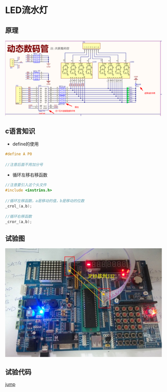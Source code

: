 # LED流水灯

## 原理


![syled](/doc/image/sy_led1.png)

## c语言知识

- define的使用

```c
#define A P0

//注意后面不用加分号
```

- 循环左移右移函数

```c
//注意要引入这个头文件
#include <instrins.h>

//循环左移函数，a是移动的值，b是移动的位数
_crol_(a,b);

//循环右移函数
_cror_(a,b);

```


## 试验图
![syled2](/src/实验3：LED流水灯/接线图.JPG)

## 试验代码

[jump](/src/实验3：LED流水灯/程序/main.c)